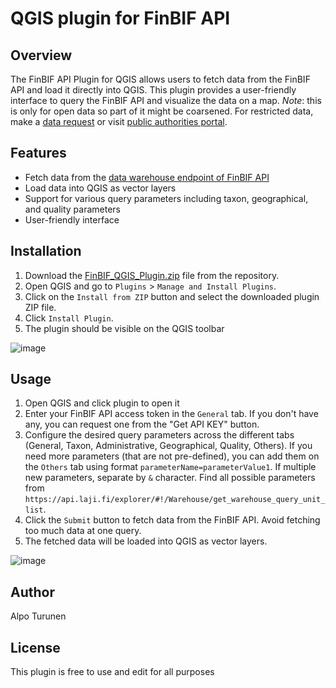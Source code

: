 # QGIS plugin for FinBIF API

## Overview

The FinBIF API Plugin for QGIS allows users to fetch data from the FinBIF API and load it directly into QGIS. This plugin provides a user-friendly interface to query the FinBIF API and visualize the data on a map. *Note*: this is only for open data so part of it might be coarsened. For restricted data, make a [data request](https://info.laji.fi/etusivu/aineistopyynnot/) or visit [public authorities portal](https://viranomaiset.laji.fi/).

## Features

- Fetch data from the [data warehouse endpoint of FinBIF API](https://api.laji.fi/explorer/#!/Warehouse/get_warehouse_query_unit_list)
- Load data into QGIS as vector layers
- Support for various query parameters including taxon, geographical, and quality parameters
- User-friendly interface

## Installation

1. Download the [FinBIF_QGIS_Plugin.zip](https://github.com/luomus/FinBIF-QGIS-plugin/blob/main/FinBIF_QGIS_Plugin.zip) file from the repository.
2. Open QGIS and go to `Plugins` > `Manage and Install Plugins`.
3. Click on the `Install from ZIP` button and select the downloaded plugin ZIP file.
4. Click `Install Plugin`.
5. The plugin should be visible on the QGIS toolbar

![image](https://github.com/user-attachments/assets/4ee7d5fe-7558-4b9c-8541-f07d330b2f46)



## Usage

1. Open QGIS and click plugin to open it
2. Enter your FinBIF API access token in the `General` tab. If you don't have any, you can request one from the "Get API KEY" button.
3. Configure the desired query parameters across the different tabs (General, Taxon, Administrative, Geographical, Quality, Others). If you need more parameters (that are not pre-defined), you can add them on the `Others` tab using format `parameterName=parameterValue1`. If multiple new parameters, separate by `&` character. Find all possible parameters from `https://api.laji.fi/explorer/#!/Warehouse/get_warehouse_query_unit_list`. 
4. Click the `Submit` button to fetch data from the FinBIF API. Avoid fetching too much data at one query.
5. The fetched data will be loaded into QGIS as vector layers.

![image](https://github.com/user-attachments/assets/5d27573d-8e2b-46b9-9738-6387080bb4b9)

## Author

Alpo Turunen

## License

This plugin is free to use and edit for all purposes
